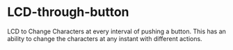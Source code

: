 # LCD-through-button
LCD to Change Characters at every interval of pushing a button.
This has an ability to change the characters at any instant with different actions.
